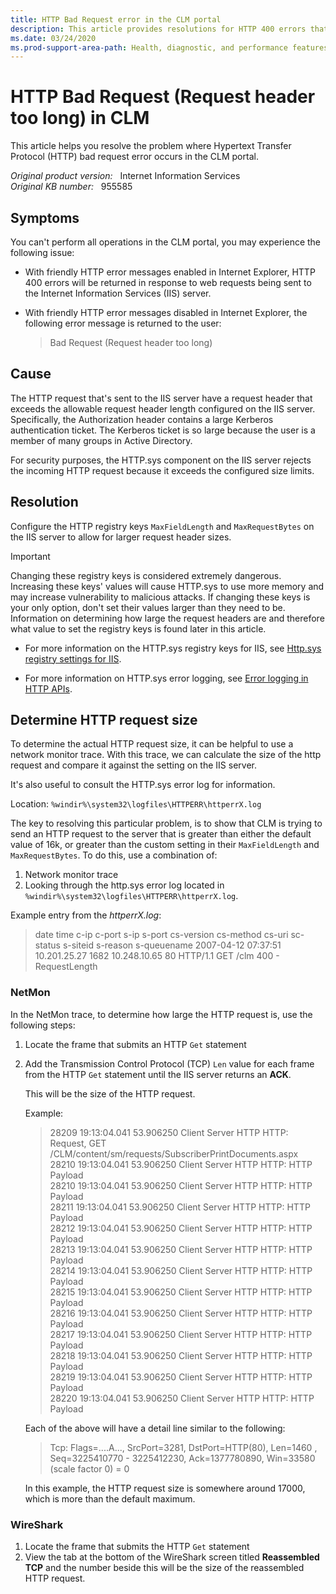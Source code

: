 ```yaml
---
title: HTTP Bad Request error in the CLM portal
description: This article provides resolutions for HTTP 400 errors that occur when you perform operations in the CLM portal.
ms.date: 03/24/2020
ms.prod-support-area-path: Health, diagnostic, and performance features
---
```

# HTTP Bad Request (Request header too long) in CLM

This article helps you resolve the problem where Hypertext Transfer Protocol (HTTP) bad request error occurs in the CLM portal.

_Original product version:_ &nbsp; Internet Information Services  
_Original KB number:_ &nbsp; 955585

## Symptoms

You can't perform all operations in the CLM portal, you may experience the following issue:

- With friendly HTTP error messages enabled in Internet Explorer, HTTP 400 errors will be returned in response to web requests being sent to the Internet Information Services (IIS) server.
- With friendly HTTP error messages disabled in Internet Explorer, the following error message is returned to the user:

    > Bad Request (Request header too long)

## Cause

The HTTP request that's sent to the IIS server have a request header that exceeds the allowable request header length configured on the IIS server. Specifically, the Authorization header contains a large Kerberos authentication ticket. The Kerberos ticket is so large because the user is a member of many groups in Active Directory.

For security purposes, the HTTP.sys component on the IIS server rejects the incoming HTTP request because it exceeds the configured size limits.

## Resolution

Configure the HTTP registry keys `MaxFieldLength` and `MaxRequestBytes` on the IIS server to allow for larger request header sizes.

> [!IMPORTANT]
> Changing these registry keys is considered extremely dangerous. Increasing these keys' values will cause HTTP.sys to use more memory and may increase vulnerability to malicious attacks. If changing these keys is your only option, don't set their values larger than they need to be. Information on determining how large the request headers are and therefore what value to set the registry keys is found later in this article.

- For more information on the HTTP.sys registry keys for IIS, see [Http.sys registry settings for IIS](https://support.microsoft.com/help/820129).

- For more information on HTTP.sys error logging, see [Error logging in HTTP APIs](https://support.microsoft.com/help/820729).

## Determine HTTP request size

To determine the actual HTTP request size, it can be helpful to use a network monitor trace. With this trace, we can calculate the size of the http request and compare it against the setting on the IIS server.

It's also useful to consult the HTTP.sys error log for information.

Location: `%windir%\system32\logfiles\HTTPERR\httperrX.log`

The key to resolving this particular problem, is to show that CLM is trying to send an HTTP request to the server that is greater than either the default value of 16k, or greater than the custom setting in their `MaxFieldLength` and `MaxRequestBytes`. To do this, use a combination of:

1. Network monitor trace
2. Looking through the http.sys error log located in `%windir%\system32\logfiles\HTTPERR\httperrX.log`.

Example entry from the *httperrX.log*:

> date time c-ip c-port s-ip s-port cs-version cs-method cs-uri sc-status s-siteid s-reason s-queuename
2007-04-12 07:37:51 10.201.25.27 1682 10.248.10.65 80 HTTP/1.1 GET /clm 400 - RequestLength

### NetMon

In the NetMon trace, to determine how large the HTTP request is, use the following steps:

1. Locate the frame that submits an HTTP `Get` statement
2. Add the Transmission Control Protocol (TCP) `Len` value for each frame from the HTTP `Get` statement until the IIS server returns an **ACK**.

    This will be the size of the HTTP request.

    Example:

    > 28209 19:13:04.041 53.906250 Client Server HTTP HTTP: Request, GET /CLM/content/sm/requests/SubscriberPrintDocuments.aspx  
    > 28210 19:13:04.041 53.906250 Client Server HTTP HTTP: HTTP Payload  
    > 28210 19:13:04.041 53.906250 Client Server HTTP HTTP: HTTP Payload  
    > 28211 19:13:04.041 53.906250 Client Server HTTP HTTP: HTTP Payload  
    > 28212 19:13:04.041 53.906250 Client Server HTTP HTTP: HTTP Payload  
    > 28213 19:13:04.041 53.906250 Client Server HTTP HTTP: HTTP Payload  
    > 28214 19:13:04.041 53.906250 Client Server HTTP HTTP: HTTP Payload  
    > 28215 19:13:04.041 53.906250 Client Server HTTP HTTP: HTTP Payload  
    > 28216 19:13:04.041 53.906250 Client Server HTTP HTTP: HTTP Payload  
    > 28217 19:13:04.041 53.906250 Client Server HTTP HTTP: HTTP Payload  
    > 28218 19:13:04.041 53.906250 Client Server HTTP HTTP: HTTP Payload  
    > 28219 19:13:04.041 53.906250 Client Server HTTP HTTP: HTTP Payload  
    > 28220 19:13:04.041 53.906250 Client Server HTTP HTTP: HTTP Payload

    Each of the above will have a detail line similar to the following:

    > Tcp: Flags=....A..., SrcPort=3281, DstPort=HTTP(80), Len=1460 , Seq=3225410770 - 3225412230, Ack=1377780890, Win=33580 (scale factor 0) = 0

    In this example, the HTTP request size is somewhere around 17000, which is more than the default maximum.

### WireShark

1. Locate the frame that submits the HTTP `Get` statement
2. View the tab at the bottom of the WireShark screen titled **Reassembled TCP** and the number beside this will be the size of the reassembled HTTP request.
